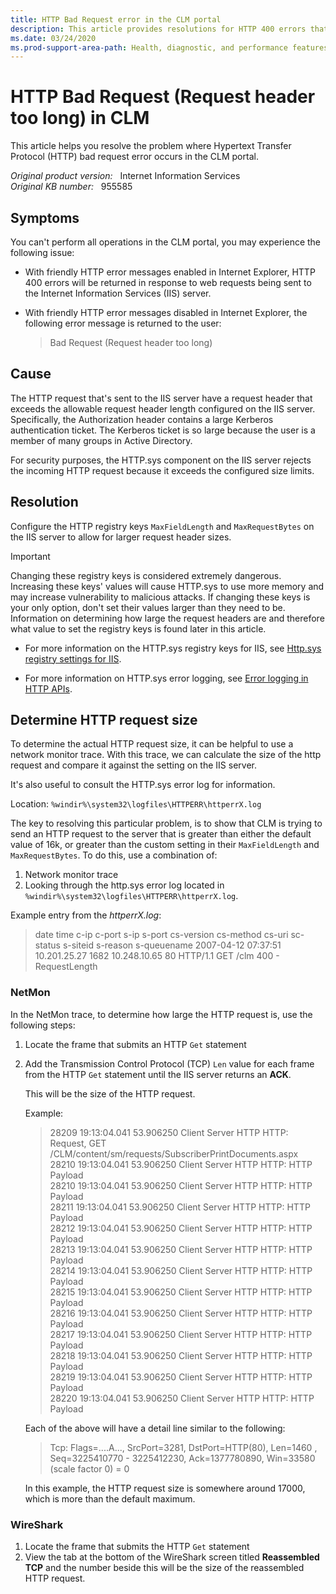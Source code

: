 ```yaml
---
title: HTTP Bad Request error in the CLM portal
description: This article provides resolutions for HTTP 400 errors that occur when you perform operations in the CLM portal.
ms.date: 03/24/2020
ms.prod-support-area-path: Health, diagnostic, and performance features
---
```

# HTTP Bad Request (Request header too long) in CLM

This article helps you resolve the problem where Hypertext Transfer Protocol (HTTP) bad request error occurs in the CLM portal.

_Original product version:_ &nbsp; Internet Information Services  
_Original KB number:_ &nbsp; 955585

## Symptoms

You can't perform all operations in the CLM portal, you may experience the following issue:

- With friendly HTTP error messages enabled in Internet Explorer, HTTP 400 errors will be returned in response to web requests being sent to the Internet Information Services (IIS) server.
- With friendly HTTP error messages disabled in Internet Explorer, the following error message is returned to the user:

    > Bad Request (Request header too long)

## Cause

The HTTP request that's sent to the IIS server have a request header that exceeds the allowable request header length configured on the IIS server. Specifically, the Authorization header contains a large Kerberos authentication ticket. The Kerberos ticket is so large because the user is a member of many groups in Active Directory.

For security purposes, the HTTP.sys component on the IIS server rejects the incoming HTTP request because it exceeds the configured size limits.

## Resolution

Configure the HTTP registry keys `MaxFieldLength` and `MaxRequestBytes` on the IIS server to allow for larger request header sizes.

> [!IMPORTANT]
> Changing these registry keys is considered extremely dangerous. Increasing these keys' values will cause HTTP.sys to use more memory and may increase vulnerability to malicious attacks. If changing these keys is your only option, don't set their values larger than they need to be. Information on determining how large the request headers are and therefore what value to set the registry keys is found later in this article.

- For more information on the HTTP.sys registry keys for IIS, see [Http.sys registry settings for IIS](https://support.microsoft.com/help/820129).

- For more information on HTTP.sys error logging, see [Error logging in HTTP APIs](https://support.microsoft.com/help/820729).

## Determine HTTP request size

To determine the actual HTTP request size, it can be helpful to use a network monitor trace. With this trace, we can calculate the size of the http request and compare it against the setting on the IIS server.

It's also useful to consult the HTTP.sys error log for information.

Location: `%windir%\system32\logfiles\HTTPERR\httperrX.log`

The key to resolving this particular problem, is to show that CLM is trying to send an HTTP request to the server that is greater than either the default value of 16k, or greater than the custom setting in their `MaxFieldLength` and `MaxRequestBytes`. To do this, use a combination of:

1. Network monitor trace
2. Looking through the http.sys error log located in `%windir%\system32\logfiles\HTTPERR\httperrX.log`.

Example entry from the *httperrX.log*:

> date time c-ip c-port s-ip s-port cs-version cs-method cs-uri sc-status s-siteid s-reason s-queuename
2007-04-12 07:37:51 10.201.25.27 1682 10.248.10.65 80 HTTP/1.1 GET /clm 400 - RequestLength

### NetMon

In the NetMon trace, to determine how large the HTTP request is, use the following steps:

1. Locate the frame that submits an HTTP `Get` statement
2. Add the Transmission Control Protocol (TCP) `Len` value for each frame from the HTTP `Get` statement until the IIS server returns an **ACK**.

    This will be the size of the HTTP request.

    Example:

    > 28209 19:13:04.041 53.906250 Client Server HTTP HTTP: Request, GET /CLM/content/sm/requests/SubscriberPrintDocuments.aspx  
    > 28210 19:13:04.041 53.906250 Client Server HTTP HTTP: HTTP Payload  
    > 28210 19:13:04.041 53.906250 Client Server HTTP HTTP: HTTP Payload  
    > 28211 19:13:04.041 53.906250 Client Server HTTP HTTP: HTTP Payload  
    > 28212 19:13:04.041 53.906250 Client Server HTTP HTTP: HTTP Payload  
    > 28213 19:13:04.041 53.906250 Client Server HTTP HTTP: HTTP Payload  
    > 28214 19:13:04.041 53.906250 Client Server HTTP HTTP: HTTP Payload  
    > 28215 19:13:04.041 53.906250 Client Server HTTP HTTP: HTTP Payload  
    > 28216 19:13:04.041 53.906250 Client Server HTTP HTTP: HTTP Payload  
    > 28217 19:13:04.041 53.906250 Client Server HTTP HTTP: HTTP Payload  
    > 28218 19:13:04.041 53.906250 Client Server HTTP HTTP: HTTP Payload  
    > 28219 19:13:04.041 53.906250 Client Server HTTP HTTP: HTTP Payload  
    > 28220 19:13:04.041 53.906250 Client Server HTTP HTTP: HTTP Payload

    Each of the above will have a detail line similar to the following:

    > Tcp: Flags=....A..., SrcPort=3281, DstPort=HTTP(80), Len=1460 , Seq=3225410770 - 3225412230, Ack=1377780890, Win=33580 (scale factor 0) = 0

    In this example, the HTTP request size is somewhere around 17000, which is more than the default maximum.

### WireShark

1. Locate the frame that submits the HTTP `Get` statement
2. View the tab at the bottom of the WireShark screen titled **Reassembled TCP** and the number beside this will be the size of the reassembled HTTP request.
